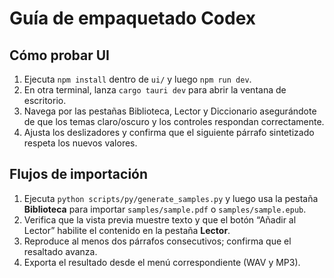 # Guía de empaquetado Codex

## Cómo probar UI

1. Ejecuta `npm install` dentro de `ui/` y luego `npm run dev`.
2. En otra terminal, lanza `cargo tauri dev` para abrir la ventana de escritorio.
3. Navega por las pestañas Biblioteca, Lector y Diccionario asegurándote de que los
   temas claro/oscuro y los controles respondan correctamente.
4. Ajusta los deslizadores y confirma que el siguiente párrafo sintetizado respeta
   los nuevos valores.

## Flujos de importación

1. Ejecuta `python scripts/py/generate_samples.py` y luego usa la pestaña
   **Biblioteca** para importar `samples/sample.pdf` o `samples/sample.epub`.
2. Verifica que la vista previa muestre texto y que el botón “Añadir al Lector”
   habilite el contenido en la pestaña **Lector**.
3. Reproduce al menos dos párrafos consecutivos; confirma que el resaltado avanza.
4. Exporta el resultado desde el menú correspondiente (WAV y MP3).
